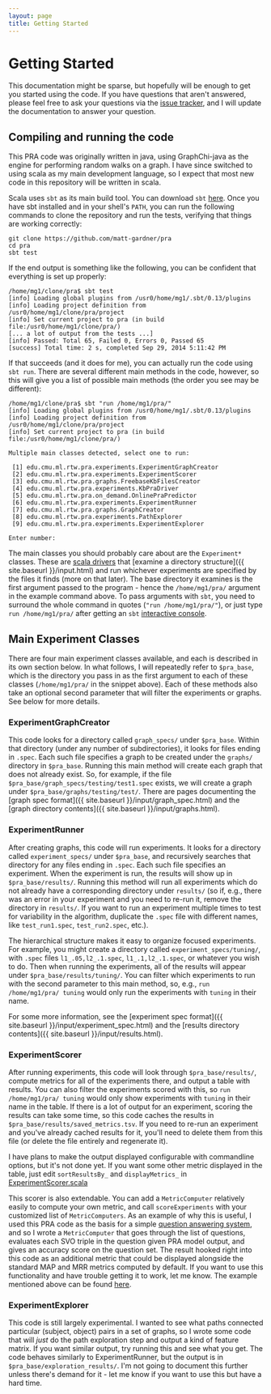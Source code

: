 ```yaml
---
layout: page
title: Getting Started
---
```

# Getting Started

This documentation might be sparse, but hopefully will be enough to get you
started using the code.  If you have questions that aren't answered, please
feel free to ask your questions via the [issue
tracker](https://github.com/matt-gardner/pra/issues), and I will update the
documentation to answer your question.

## Compiling and running the code

This PRA code was originally written in java, using GraphChi-java as the
engine for performing random walks on a graph.  I have since switched to using
scala as my main development language, so I expect that most new code in this
repository will be written in scala.

Scala uses `sbt` as its main build tool.  You can download `sbt`
[here](http://www.scala-sbt.org/download.html).  Once you have sbt installed
and in your shell's `PATH`, you can run the following commands to clone the
repository and run the tests, verifying that things are working correctly:

```
git clone https://github.com/matt-gardner/pra
cd pra
sbt test
```

If the end output is something like the following, you can be confident that
everything is set up properly:

```
/home/mg1/clone/pra$ sbt test
[info] Loading global plugins from /usr0/home/mg1/.sbt/0.13/plugins
[info] Loading project definition from /usr0/home/mg1/clone/pra/project
[info] Set current project to pra (in build file:/usr0/home/mg1/clone/pra/)
[... a lot of output from the tests ...]
[info] Passed: Total 65, Failed 0, Errors 0, Passed 65
[success] Total time: 2 s, completed Sep 29, 2014 5:11:42 PM
```

If that succeeds (and it does for me), you can actually run the code using
`sbt run`.  There are several different main methods in the code, however, so
this will give you a list of possible main methods (the order you see may be
different):

```
/home/mg1/clone/pra$ sbt "run /home/mg1/pra/"
[info] Loading global plugins from /usr0/home/mg1/.sbt/0.13/plugins
[info] Loading project definition from /usr0/home/mg1/clone/pra/project
[info] Set current project to pra (in build file:/usr0/home/mg1/clone/pra/)

Multiple main classes detected, select one to run:

 [1] edu.cmu.ml.rtw.pra.experiments.ExperimentGraphCreator
 [2] edu.cmu.ml.rtw.pra.experiments.ExperimentScorer
 [3] edu.cmu.ml.rtw.pra.graphs.FreebaseKbFilesCreator
 [4] edu.cmu.ml.rtw.pra.experiments.KbPraDriver
 [5] edu.cmu.ml.rtw.pra.on_demand.OnlinePraPredictor
 [6] edu.cmu.ml.rtw.pra.experiments.ExperimentRunner
 [7] edu.cmu.ml.rtw.pra.graphs.GraphCreator
 [8] edu.cmu.ml.rtw.pra.experiments.PathExplorer
 [9] edu.cmu.ml.rtw.pra.experiments.ExperimentExplorer

Enter number:
```

The main classes you should probably care about are the `Experiment*` classes.
These are [scala
drivers](https://github.com/matt-gardner/pra/tree/master/src/main/scala/edu/cmu/ml/rtw/pra/experiments)
that [examine a directory
structure]({{ site.baseurl }}/input.html) and run whichever
experiments are specified by the files it finds (more on that later).  The
base directory it examines is the first argument passed to the program - hence
the `/home/mg1/pra/` argument in the example command above.  To pass arguments
with `sbt`, you need to surround the whole command in quotes (`"run
/home/mg1/pra/"`), or just type `run /home/mg1/pra/` after getting an `sbt`
[interactive console](http://www.scala-sbt.org/0.13/tutorial/Running.html).

## Main Experiment Classes

There are four main experiment classes available, and each is described in its
own section below.  In what follows, I will repeatedly refer to `$pra_base`,
which is the directory you pass in as the first argument to each of these
classes (`/home/mg1/pra/` in the snippet above).  Each of these methods also
take an optional second parameter that will filter the experiments or graphs.
See below for more details.

### ExperimentGraphCreator

This code looks for a directory called `graph_specs/` under `$pra_base`.
Within that directory (under any number of subdirectories), it looks for files
ending in `.spec`.  Each such file specifies a graph to be created under the
`graphs/` directory in `$pra_base`.  Running this main method will create each
graph that does not already exist.  So, for example, if the file
`$pra_base/graph_specs/testing/test1.spec` exists, we will create a graph
under `$pra_base/graphs/testing/test/`.  There are pages documenting the
[graph spec format]({{ site.baseurl }}/input/graph_spec.html)
and the [graph directory contents]({{ site.baseurl }}/input/graphs.html).

### ExperimentRunner

After creating graphs, this code will run experiments.  It looks for a
directory called `experiment_specs/` under `$pra_base`, and recursively
searches that directory for any files ending in `.spec`.  Each such file
specifies an experiment.  When the experiment is run, the results will show up
in `$pra_base/results/`.  Running this method will run all experiments which
do not already have a corresponding directory under `results/` (so if, e.g.,
there was an error in your experiment and you need to re-run it, remove the
directory in `results/`.  If you want to run an experiment multiple times to
test for variability in the algorithm, duplicate the `.spec` file with
different names, like `test_run1.spec`, `test_run2.spec`, etc.).

The hierarchical structure makes it easy to organize focused experiments.  For
example, you might create a directory called `experiment_specs/tuning/`, with
`.spec` files `l1_.05,l2_.1.spec`, `l1_.1,l2_.1.spec`, or whatever you wish to
do.  Then when running the experiments, all of the results will appear under
`$pra_base/results/tuning/`.  You can filter which experiments to run with the
second parameter to this main method, so, e.g., `run /home/mg1/pra/ tuning`
would only run the experiments with `tuning` in their name.

For some more information, see the [experiment spec format]({{ site.baseurl }}/input/experiment_spec.html)
and the [results directory contents]({{ site.baseurl }}/input/results.html).

### ExperimentScorer

After running experiments, this code will look through `$pra_base/results/`,
compute metrics for all of the experiments there, and output a table with
results.  You can also filter the experiments scored with this, so `run
/home/mg1/pra/ tuning` would only show experiments with `tuning` in their name
in the table.  If there is a lot of output for an experiment, scoring the
results can take some time, so this code caches the results in
`$pra_base/results/saved_metrics.tsv`.  If you need to re-run an experiment and
you've already cached results for it, you'll need to delete them from this
file (or delete the file entirely and regenerate it).

I have plans to make the output displayed configurable with commandline
options, but it's not done yet.  If you want some other metric displayed in the
table, just edit `sortResultsBy_` and `displayMetrics_` in
[ExperimentScorer.scala](https://github.com/matt-gardner/pra/blob/master/src/main/scala/edu/cmu/ml/rtw/pra/experiments/ExperimentScorer.scala#L23)

This scorer is also extendable.  You can add a `MetricComputer` relatively
easily to compute your own metric, and call `scoreExperiments` with your
customized list of `MetricComputers`.  As an example of why this is useful, I
used this PRA code as the basis for a simple [question answering
system](https://github.com/matt-gardner/qapra), and so
I wrote a `MetricComputer` that goes through the list of questions, evaluates
each SVO triple in the question given PRA model output, and gives an accuracy
score on the question set.  The result hooked right into this code as an
additional metric that could be displayed alongside the standard MAP and MRR
metrics computed by default.  If you want to use this functionality and have
trouble getting it to work, let me know.  The example mentioned above can be
found
[here](https://github.com/matt-gardner/qapra/blob/master/src/main/scala/org/allenai/qapra/QuestionScorer.scala#L37).

### ExperimentExplorer

This code is still largely experimental.  I wanted to see what paths connected
particular (subject, object) pairs in a set of graphs, so I wrote some code
that will _just_ do the path exploration step and output a kind of feature
matrix.  If you want similar output, try running this and see what you get.
The code behaves similarly to ExperimentRunner, but the output is in
`$pra_base/exploration_results/`.  I'm not going to document this further
unless there's demand for it - let me know if you want to use this but have a
hard time.
